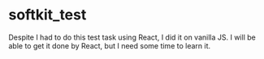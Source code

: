 # softkit_test
Despite I had to do this test task using React, I did it on vanilla JS. I will be able to get it done by React, but I need some time to learn it. 

